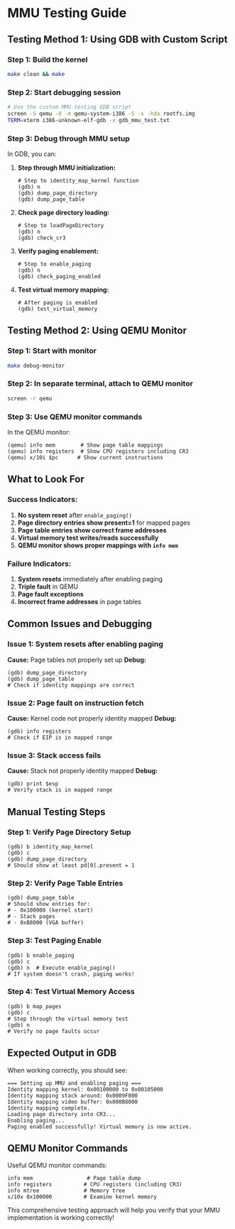 # MMU Testing Guide

## **Testing Method 1: Using GDB with Custom Script**

### **Step 1: Build the kernel**
```bash
make clean && make
```

### **Step 2: Start debugging session**
```bash
# Use the custom MMU testing GDB script
screen -S qemu -d -m qemu-system-i386 -S -s -hda rootfs.img
TERM=xterm i386-unknown-elf-gdb -x gdb_mmu_test.txt
```

### **Step 3: Debug through MMU setup**
In GDB, you can:

1. **Step through MMU initialization:**
   ```gdb
   # Step to identity_map_kernel function
   (gdb) n
   (gdb) dump_page_directory
   (gdb) dump_page_table
   ```

2. **Check page directory loading:**
   ```gdb
   # Step to loadPageDirectory
   (gdb) n
   (gdb) check_cr3
   ```

3. **Verify paging enablement:**
   ```gdb
   # Step to enable_paging
   (gdb) n
   (gdb) check_paging_enabled
   ```

4. **Test virtual memory mapping:**
   ```gdb
   # After paging is enabled
   (gdb) test_virtual_memory
   ```

## **Testing Method 2: Using QEMU Monitor**

### **Step 1: Start with monitor**
```bash
make debug-monitor
```

### **Step 2: In separate terminal, attach to QEMU monitor**
```bash
screen -r qemu
```

### **Step 3: Use QEMU monitor commands**
In the QEMU monitor:
```
(qemu) info mem        # Show page table mappings
(qemu) info registers  # Show CPU registers including CR3
(qemu) x/10i $pc      # Show current instructions
```

## **What to Look For**

### **Success Indicators:**
1. **No system reset** after `enable_paging()`
2. **Page directory entries show present=1** for mapped pages
3. **Page table entries show correct frame addresses**
4. **Virtual memory test writes/reads successfully**
5. **QEMU monitor shows proper mappings with `info mem`**

### **Failure Indicators:**
1. **System resets** immediately after enabling paging
2. **Triple fault** in QEMU
3. **Page fault exceptions**
4. **Incorrect frame addresses** in page tables

## **Common Issues and Debugging**

### **Issue 1: System resets after enabling paging**
**Cause:** Page tables not properly set up
**Debug:**
```gdb
(gdb) dump_page_directory
(gdb) dump_page_table
# Check if identity mappings are correct
```

### **Issue 2: Page fault on instruction fetch**
**Cause:** Kernel code not properly identity mapped
**Debug:**
```gdb
(gdb) info registers
# Check if EIP is in mapped range
```

### **Issue 3: Stack access fails**
**Cause:** Stack not properly identity mapped
**Debug:**
```gdb
(gdb) print $esp
# Verify stack is in mapped range
```

## **Manual Testing Steps**

### **Step 1: Verify Page Directory Setup**
```gdb
(gdb) b identity_map_kernel
(gdb) c
(gdb) dump_page_directory
# Should show at least pd[0].present = 1
```

### **Step 2: Verify Page Table Entries**
```gdb
(gdb) dump_page_table
# Should show entries for:
# - 0x100000 (kernel start)
# - Stack pages
# - 0xB8000 (VGA buffer)
```

### **Step 3: Test Paging Enable**
```gdb
(gdb) b enable_paging
(gdb) c
(gdb) n  # Execute enable_paging()
# If system doesn't crash, paging works!
```

### **Step 4: Test Virtual Memory Access**
```gdb
(gdb) b map_pages
(gdb) c
# Step through the virtual memory test
(gdb) n
# Verify no page faults occur
```

## **Expected Output in GDB**

When working correctly, you should see:
```
=== Setting up MMU and enabling paging ===
Identity mapping kernel: 0x00100000 to 0x00105000
Identity mapping stack around: 0x0009F000
Identity mapping video buffer: 0x000B8000
Identity mapping complete.
Loading page directory into CR3...
Enabling paging...
Paging enabled successfully! Virtual memory is now active.
```

## **QEMU Monitor Commands**

Useful QEMU monitor commands:
```
info mem                 # Page table dump
info registers          # CPU registers (including CR3)
info mtree              # Memory tree
x/10x 0x100000          # Examine kernel memory
```

This comprehensive testing approach will help you verify that your MMU implementation is working correctly!
